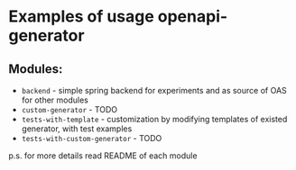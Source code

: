 # Examples of usage openapi-generator

## Modules:
+ `backend` - simple spring backend for experiments and as source of OAS for other modules
+ `custom-generator` - TODO
+ `tests-with-template` - customization by modifying templates of existed generator, with test examples
+ `tests-with-custom-generator` - TODO

p.s. for more details read README of each module